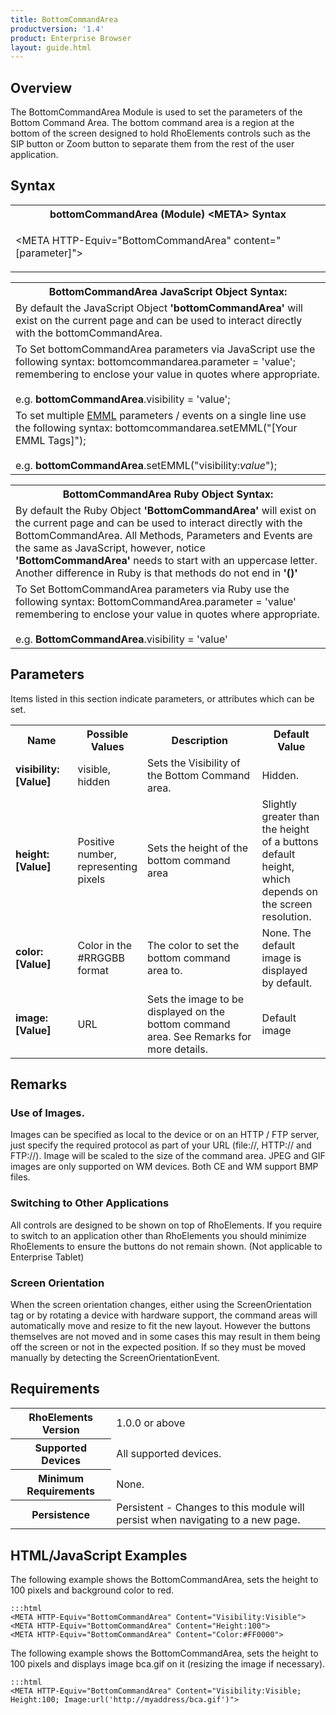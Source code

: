 ```yaml
---
title: BottomCommandArea
productversion: '1.4'
product: Enterprise Browser
layout: guide.html
---
```

## Overview

The BottomCommandArea Module is used to set the parameters of the Bottom Command Area. The bottom command area is a region at the bottom of the screen designed to hold RhoElements controls such as the SIP button or Zoom button to separate them from the rest of the user application.

## Syntax

<table class="re-table">
	<tr>
		<th class="tableHeading">bottomCommandArea (Module) &lt;META&gt; Syntax</th>
	</tr>
	<tr>
		<td class="clsSyntaxCells clsOddRow"><p>&lt;META HTTP-Equiv="BottomCommandArea" content="[parameter]"&gt;</p>
		</td>
	</tr>
</table>

<table class="re-table">
	<tr>
		<th class="tableHeading">BottomCommandArea JavaScript Object Syntax:</th>
	</tr>
	<tr>
		<td class="clsSyntaxCells clsOddRow">
			By default the JavaScript Object <b>'bottomCommandArea'</b> will exist on the current page and can be used to interact directly with the bottomCommandArea.
		</td>
	</tr>
	<tr>
		<td class="clsSyntaxCells clsEvenRow">
			To Set bottomCommandArea parameters via JavaScript use the following syntax: bottomcommandarea.parameter = 'value'; remembering to enclose your value in quotes where appropriate.
			<br/><br/>
			e.g. <b>bottomCommandArea</b>.visibility = 'value';
		</td>
	</tr>
	<tr>
		<td class="clsSyntaxCells clsOddRow">
			To set multiple <a href="/rhoelements/EMMLOverview">EMML</a> parameters / events on a single line use the following syntax: bottomcommandarea.setEMML("[Your EMML Tags]");
			<br/><br/>
			e.g. <b>bottomCommandArea</b>.setEMML("visibility:<i>value</i>");
		</td>
	</tr>
</table>

<table class="re-table">
	<tr>
		<th class="tableHeading">BottomCommandArea Ruby Object Syntax:</th>
	</tr>
	<tr>
		<td class="clsSyntaxCells clsOddRow">
			By default the Ruby Object <b>'BottomCommandArea'</b> will exist on the current page and can be used to interact directly with the BottomCommandArea. All Methods, Parameters and Events are the same as JavaScript, however, notice <b>'BottomCommandArea'</b> needs to start with an uppercase letter. Another difference in Ruby is that methods do not end in <b>'()'</b>
		</td>
	</tr>
	<tr>
		<td class="clsSyntaxCells clsEvenRow">
			To Set BottomCommandArea parameters via Ruby use the following syntax: BottomCommandArea.parameter = 'value' remembering to enclose your value in quotes where appropriate.
			<br/><br/>
			e.g. <b>BottomCommandArea</b>.visibility = 'value'
		</td>
	</tr>
</table>

## Parameters
Items listed in this section indicate parameters, or attributes which can be set.

<table class="re-table"><col width="20%"/><col width="20%"/><col width="38%"/><col width="22%"/>
	<tr>
		<th class="tableHeading">Name</th>
		<th class="tableHeading">Possible Values</th>
		<th class="tableHeading">Description</th>
		<th class="tableHeading">Default Value</th>
	</tr>
	<tr>
		<td class="clsSyntaxCells clsOddRow"><b>visibility:[Value]</b></td>
		<td class="clsSyntaxCells clsOddRow">visible, hidden</td>
		<td class="clsSyntaxCells clsOddRow">Sets the Visibility of the Bottom Command area.</td>
		<td class="clsSyntaxCells clsOddRow">Hidden.</td>
	</tr>
	<tr>
		<td class="clsSyntaxCells clsEvenRow"><b>height:[Value]</b></td>
		<td class="clsSyntaxCells clsEvenRow">Positive number, representing pixels</td>
		<td class="clsSyntaxCells clsEvenRow">Sets the height of the bottom command area</td>
		<td class="clsSyntaxCells clsEvenRow">Slightly greater than the height of a buttons default height, which depends on the screen resolution.</td>
	</tr>
	<tr>
		<td class="clsSyntaxCells clsOddRow"><b>color:[Value]</b></td>
		<td class="clsSyntaxCells clsOddRow">Color in the #RRGGBB format</td>
		<td class="clsSyntaxCells clsOddRow">The color to set the bottom command area to.</td>
		<td class="clsSyntaxCells clsOddRow">None. The default image is displayed by default.</td>
	</tr>
	<tr>
		<td class="clsSyntaxCells clsEvenRow"><b>image:[Value]</b></td>
		<td class="clsSyntaxCells clsEvenRow">URL</td>
		<td class="clsSyntaxCells clsEvenRow">Sets the image to be displayed on the bottom command area. See Remarks for more details.</td>
		<td class="clsSyntaxCells clsEvenRow">Default image</td>
	</tr>
</table>

## Remarks
### Use of Images.
Images can be specified as local to the device or on an HTTP / FTP server, just specify the required protocol as part of your URL (file://\, HTTP:// and FTP://). Image will be scaled to the size of the command area. JPEG and GIF images are only supported on WM devices. Both CE and WM support BMP files.

### Switching to Other Applications
All controls are designed to be shown on top of RhoElements. If you require to switch to an application other than RhoElements you should minimize RhoElements to ensure the buttons do not remain shown. (Not applicable to Enterprise Tablet)

### Screen Orientation
When the screen orientation changes, either using the ScreenOrientation tag or by rotating a device with hardware support, the command areas will automatically move and resize to fit the new layout. However the buttons themselves are not moved and in some cases this may result in them being off the screen or not in the expected position. If so they must be moved manually by detecting the ScreenOrientationEvent.

## Requirements

<table class="re-table">
	<tr>
		<th class="tableHeading">RhoElements Version</th>
		<td class="clsSyntaxCell clsEvenRow">1.0.0 or above</td>
	</tr>
	<tr>
		<th class="tableHeading">Supported Devices</th>
		<td class="clsSyntaxCell clsOddRow">All supported devices.</td>
	</tr>
	<tr>
		<th class="tableHeading">Minimum Requirements</th>
		<td class="clsSyntaxCell clsOddRow">None.</td>
	</tr>
	<tr>
		<th class="tableHeading">Persistence</th>
		<td class="clsSyntaxCell clsEvenRow">Persistent - Changes to this module will persist when navigating to a new page.</td>
	</tr>
</table>

## HTML/JavaScript Examples
The following example shows the BottomCommandArea, sets the height to 100 pixels and background color to red.

	:::html
	<META HTTP-Equiv="BottomCommandArea" Content="Visibility:Visible">
	<META HTTP-Equiv="BottomCommandArea" Content="Height:100">
	<META HTTP-Equiv="BottomCommandArea" Content="Color:#FF0000">
	
The following example shows the BottomCommandArea, sets the height to 100 pixels and displays image bca.gif on it (resizing the image if necessary).

	:::html
	<META HTTP-Equiv="BottomCommandArea" Content="Visibility:Visible; Height:100; Image:url('http://myaddress/bca.gif')">